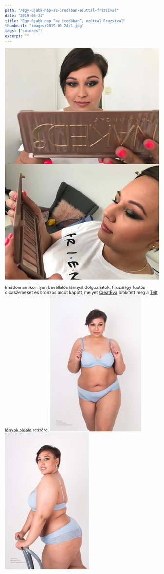 ```yaml
---
path: "/egy-ujabb-nap-az-irodaban-ezuttal-fruzsival"
date: "2019-05-24"
title: "Egy újabb nap “az irodában”, ezúttal Fruzsival"
thumbnail: "images/2019-05-24/1.jpg"
tags: ["sminkes"]
excerpt: ""
---
```


![First image](images/2019-05-24/1.jpg)

Imádom amikor ilyen bevállalós lánnyal dolgozhatok. Fruzsi így füstös cicaszemeket és bronzos arcot kapott, melyet [CreatEva](https://www.facebook.com/createva/) örökített meg a [Telt lányok oldala](https://www.facebook.com/Telt-l%C3%A1nyok-oldala-364263900332251/?hc_ref=ARSWJKjru8SPwXLBcMWLAEAlXQNsG2bh1hARvcaclMKkHT-bX6GjEiAUJHPuJSHlsFQ&fref=nf&__xts__[0]=68.ARDabC9MsdjSUjMCQkK7UmdCwuKk3mpp99S4CYjfiIhLM2zks5GiSTI4O-wAycT62TZCwxXn6M9DRZnv9HWXwsd-ltSDg4b8eOR7AzG7Gc2LaT8EAJV9S8v6eN7mXioI0CJNMVNE6d6xFdYMQtwIZRDwedwvM89u9j7V3QOmhfWtcHxAUGMRGWbv_OW7ur1__oe5aBITiq_ZSyl3tIOoDlTiO5MfeTEi9N_Am4fQ2rZRcYUbj_VeDcTgdtkYf941xAoqkOpcUqZlEK9wyxNtSIDApKZznmo3cJ8nmAwo_tIiSjjCujczOS_ZLALir9VRPmWHQnxLXpkCLNvMUxN6K5pW6w&__tn__=kC-R) részére.
![Second image](images/2019-05-24/2.jpg) ![Third image](images/2019-05-24/3.jpg)
